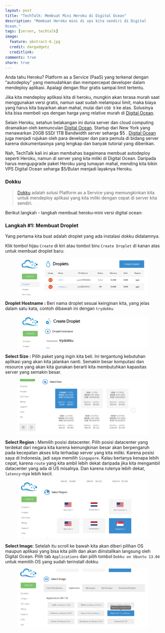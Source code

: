 ```yaml
---
layout: post
title: "TechTalk: Membuat Mini Heroku di Digital Ocean"
description: "Membuat Heroku mini di vps kita sendiri di Digital
Ocean."
tags: [server, techtalk]
image:
  feature: abstract-6.jpg
  credit: dargadgetz
  creditlink: 
comments: true
share: true
---
```


Anda tahu Heroku? Platform as a Service (PaaS)
yang terkenal dengan “autodeploy” yang memudahkan dan
mempercepat developer dalam mendeploy aplikasi. Apalagi dengan fitur
gratis sampai limit tertentu.

Jika kita mendeploy aplikasi kita di heroku, mungkin akan terasa murah saat menggunakan versi gratis, namun saat sudah melampaui limit, maka biaya yang harus kita bayarkan akan mahal, mulai dari `USD 9` ke atas. Solusinya kita bisa membeli vps dengan harga yang relative murah di [Digital Ocean](http://bit.ly/toOcean).

Selain Heroku, setahun belakangan ini dunia server dan cloud computing
diramaikan oleh kemunculan [Digital Ocean](http://bit.ly/toOcean). Startup dari New York yang
menawarkan 20GB SSD/ 1TB Bandwidth server seharga $5 . [Digital Ocean](http://bit.ly/toOcean)
juga menjadi rujukan oleh para developer dan para pemula di bidang
server karena dokumentasinya yang lengkap dan banyak tutorial yang
diberikan.

Nah, TechTalk kali ini akan membahas bagaimana membuat
autodeploy seperti Heroku, namun di server yang kita miliki di Digital
Ocean. Daripada harus mengupgrade paket Heroku yang lumayan mahal,
mending kita bikin VPS Digital Ocean seharga $5/Bulan menjadi layaknya
Heroku.

### Dokku
> [Dokku](https://github.com/progrium/dokku) adalah solusi Platform as a Service yang memungkinkan kita untuk mendeploy aplikasi yang kita miliki dengan cepat di server kita sendiri.

Berikut langkah - langkah membuat heroku-mini versi digital ocean:

### Langkah #1:  Membuat Droplet
Yang pertama kita buat adalah droplet yang ada instalasi dokku didalamnya.

Klik tombol hijau `Create` di kiri atau tombol biru `Create Droplet` di kanan atas untuk membuat droplet baru:
<figure>
  <img src="/images/techtalk-do-heroku/create_droplet.png" />
</figure>

**Droplet Hostname :** Beri nama droplet sesuai keinginan kita, yang jelas dalam satu kata, contoh dibawah ini dengan `trydokku`

<figure>
	<img src="/images/techtalk-do-heroku/config_1.png" />
</figure>

**Select Size :** Pilih paket yang ingin kita beli. Ini tergantung kebutuhan aplikasi yang akan kita jalankan nanti. Semakin besar komputasi dan resource yang akan kita gunakan berarti kita membutuhkan kapasitas server yang semakin besar.

<figure>
	<img src="/images/techtalk-do-heroku/config_2.png" />
</figure>

**Select Region :** Memilih posisi datacenter. Pilih posisi datacenter yang terdekat dari negara kita karena kemungkinan besar akan berpengaruh pada kecepatan akses kita terhadap server yang kita miliki. Karena posisi saya di Indonesia, jadi saya memilih `Singapore`. Kalau bertanya kenapa lebih cepat, karena `route` yang kita ambil lebih dekat daripada jika kita mengambil datacenter yang ada di US misalnya. Dan karena rutenya lebih dekat, `latency`-nya lebih kecil.
 
<figure>
	<img src="/images/techtalk-do-heroku/config_3.png" />
</figure>

**Select Image:** Setelah itu scroll ke bawah kita akan diberi pilihan OS maupun aplikasi yang bisa kita pilih dan akan diinstallkan langsung oleh Digital Ocean. Pilih tab `Applications` dan pilih tombol `Dokku on Ubuntu 13.04` untuk memilih OS yang sudah terinstall dokku.

<figure>
	<img src="/images/techtalk-do-heroku/config_4.png" />
</figure>



